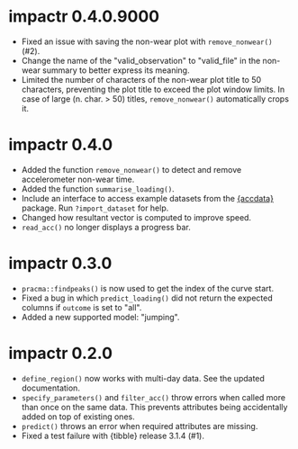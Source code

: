 # impactr 0.4.0.9000
* Fixed an issue with saving the non-wear plot with `remove_nonwear()` (#2).
* Change the name of the "valid_observation" to "valid_file" in the non-wear summary to better express its meaning.
* Limited the number of characters of the non-wear plot title to 50 characters, preventing the plot title to exceed the plot window limits. In case of large (n. char. > 50) titles, `remove_nonwear()` automatically crops it.

# impactr 0.4.0
* Added the function `remove_nonwear()` to detect and remove accelerometer non-wear time.
* Added the function `summarise_loading()`.
* Include an interface to access example datasets from the [{accdata}](https://github.com/verasls/accdata/) package. Run `?import_dataset` for help.
* Changed how resultant vector is computed to improve speed.
* `read_acc()` no longer displays a progress bar.

# impactr 0.3.0
* `pracma::findpeaks()` is now used to get the index of the curve start.
* Fixed a bug in which `predict_loading()` did not return the expected columns if `outcome` is set to "all".
* Added a new supported model: "jumping".

# impactr 0.2.0
* `define_region()` now works with multi-day data. See the updated documentation.
* `specify_parameters()` and `filter_acc()` throw errors when called more than once on the same data. This prevents attributes being accidentally added on top of existing ones.
* `predict()` throws an error when required attributes are missing.
* Fixed a test failure with {tibble} release 3.1.4 (#1).
